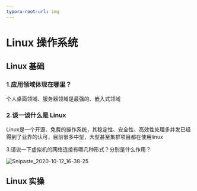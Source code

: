 ```yaml
---
typora-root-url: img
---
```


# Linux 操作系统

## Linux 基础

### 1.应用领域体现在哪里？

个人桌面领域、服务器领域是最强的、嵌入式领域

### 2.谈一谈什么是 Linux

Linux是一个开源、免费的操作系统，其稳定性、安全性、高效性处理多并发已经得到了业界的认可，目前很多中型，大型甚至集群项目都在使用linux

3.请说一下虚拟机的网络连接有哪几种形式？分别是什么作用？

![Snipaste_2020-10-12_16-38-25](/Snipaste_2020-10-12_16-38-25.png)

## Linux 实操


